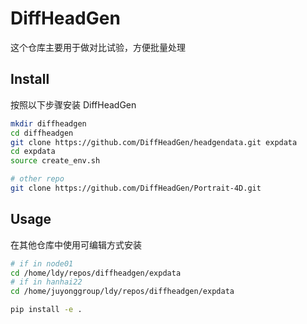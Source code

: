 # DiffHeadGen

这个仓库主要用于做对比试验，方便批量处理

## Install

按照以下步骤安装 DiffHeadGen

```bash
mkdir diffheadgen
cd diffheadgen
git clone https://github.com/DiffHeadGen/headgendata.git expdata
cd expdata
source create_env.sh

# other repo
git clone https://github.com/DiffHeadGen/Portrait-4D.git

```

## Usage
在其他仓库中使用可编辑方式安装

```bash
# if in node01
cd /home/ldy/repos/diffheadgen/expdata
# if in hanhai22
cd /home/juyonggroup/ldy/repos/diffheadgen/expdata

pip install -e .
```



